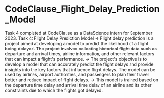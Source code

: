 # CodeClause_Flight_Delay_Prediction_Model
Task 4 completed at CodeClause as a DataScience intern for September 2023.
Task 4: Flight Delay Prediction Model
-> Flight delay prediction is a project aimed at developing a model to predict the likelihood of a flight being delayed. The project involves collecting historical flight data such as departure and arrival times, airline information, and other relevant factors that can impact a flight's performance.
-> The project's objective is to develop a model that can accurately predict the flight delays and provide insights into the key factors that influence flight delays. The model can be used by airlines, airport authorities, and passengers to plan their travel better and reduce impact of flight delays.
-> This model is trained based on the departure time delay and arrival time delay of an airline and its other constraints due to which the flights got delayed.
